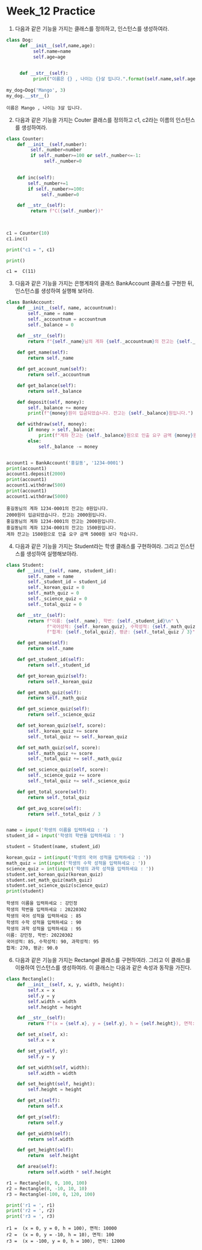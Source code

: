 # Week_12 Practice

1. 다음과 같은 기능을 가지는 클래스를 정의하고, 인스턴스를 생성하여라.   


```python
class Dog:
     def __init__(self,name,age):
          self.name=name
          self.age=age
          

     def __str__(self):
          print("이름은 {} , 나이는 {}살 입니다.".format(self.name,self.age))
          
my_dog=Dog('Mango', 3)
my_dog.__str__()
```

    이름은 Mango , 나이는 3살 입니다.
    

2. 다음과 같은 기능을 가지는 Couter 클래스를 정의하고 c1, c2라는 이름의 인스턴스를 생성하여라.


```python
class Counter:
    def __init__(self,number):
         self._number=number
         if self._number>=100 or self._number<=-1:
              self._number=0
        

    def inc(self): 
        self._number+=1
        if self._number>=100:
             self._number=0

    def __str__(self):
         return f"C({self._number})"
          

    
c1 = Counter(10) 
c1.inc() 

print("c1 = ", c1)

print()
```

    c1 =  C(11)
    
    

3. 다음과 같은 기능을 가지는 은행계좌의 클래스 BankAccount 클래스를 구현한 뒤, 인스턴스를 생성하여 실행해 보아라.


```python
class BankAccount:
    def __init__(self, name, accountnum):
        self._name = name
        self._accountnum = accountnum
        self._balance = 0

    def __str__(self):
        return f"{self._name}님의 계좌 {self._accountnum}의 잔고는 {self._balance}원입니다."
    
    def get_name(self):
        return self._name

    def get_account_num(self):
        return self._accountnum

    def get_balance(self):
        return self._balance

    def deposit(self, money):
        self._balance += money
        print(f"{money}원이 입금되었습니다. 잔고는 {self._balance}원입니다.")

    def withdraw(self, money):
        if money > self._balance:
            print(f"계좌 잔고는 {self._balance}원으로 인출 요구 금액 {money}원 보다 작습니다.")
        else:
            self._balance -= money


account1 = BankAccount('홍길동', '1234-0001')
print(account1)
account1.deposit(2000)
print(account1)
account1.withdraw(500)
print(account1)
account1.withdraw(5000)

```

    홍길동님의 계좌 1234-0001의 잔고는 0원입니다.
    2000원이 입금되었습니다. 잔고는 2000원입니다.
    홍길동님의 계좌 1234-0001의 잔고는 2000원입니다.
    홍길동님의 계좌 1234-0001의 잔고는 1500원입니다.
    계좌 잔고는 1500원으로 인출 요구 금액 5000원 보다 작습니다.
    

4. 다음과 같은 기능을 가지는 Student라는 학생 클래스를 구현하여라. 그리고 인스턴스를 생성하여 실행해보아라.


```python
class Student:
    def __init__(self, name, student_id):
        self._name = name
        self._student_id = student_id
        self._korean_quiz = 0
        self._math_quiz = 0
        self._science_quiz = 0
        self._total_quiz = 0

    def __str__(self):
        return f"이름: {self._name}, 학번: {self._student_id}\n" \
               f"국어성적: {self._korean_quiz}, 수학성적: {self._math_quiz}, 과학성적: {self._science_quiz}\n" \
               f"합계: {self._total_quiz}, 평균: {self._total_quiz / 3}"

    def get_name(self):
        return self._name

    def get_student_id(self):
        return self._student_id

    def get_korean_quiz(self):
        return self._korean_quiz

    def get_math_quiz(self):
        return self._math_quiz

    def get_science_quiz(self):
        return self._science_quiz

    def set_korean_quiz(self, score):
        self._korean_quiz += score
        self._total_quiz += self._korean_quiz

    def set_math_quiz(self, score):
        self._math_quiz += score
        self._total_quiz += self._math_quiz

    def set_science_quiz(self, score):
        self._science_quiz += score
        self._total_quiz += self._science_quiz

    def get_total_score(self):
        return self._total_quiz

    def get_avg_score(self):
        return self._total_quiz / 3


name = input('학생의 이름을 입력하세요 : ')
student_id = input('학생의 학번을 입력하세요 : ')

student = Student(name, student_id)

korean_quiz = int(input('학생의 국어 성적을 입력하세요 : '))
math_quiz = int(input('학생의 수학 성적을 입력하세요 : '))
science_quiz = int(input('학생의 과학 성적을 입력하세요 : '))
student.set_korean_quiz(korean_quiz)
student.set_math_quiz(math_quiz)
student.set_science_quiz(science_quiz)
print(student)

```

    학생의 이름을 입력하세요 : 강민정
    학생의 학번을 입력하세요 : 20220302
    학생의 국어 성적을 입력하세요 : 85
    학생의 수학 성적을 입력하세요 : 90
    학생의 과학 성적을 입력하세요 : 95
    이름: 강민정, 학번: 20220302
    국어성적: 85, 수학성적: 90, 과학성적: 95
    합계: 270, 평균: 90.0
    

6. 다음과 같은 기능을 가지는 Rectangel 클래스를 구현하여라. 그리고 이 클래스를 이용하여 인스턴스를 생성하여라. 이 클래스는 다음과 같은 속성과 동작을 가진다. 


```python
class Rectangle():
    def __init__(self, x, y, width, height):
        self.x = x
        self.y = y
        self.width = width
        self.height = height

    def __str__(self):
        return f"(x = {self.x}, y = {self.y}, h = {self.height}), 면적: {self.width * self.height}"

    def set_x(self, x):
        self.x = x

    def set_y(self, y):
        self.y = y

    def set_width(self, width):
        self.width = width

    def set_height(self, height):
        self.height = height

    def get_x(self):
        return self.x

    def get_y(self):
        return self.y

    def get_width(self):
        return self.width

    def get_height(self):
        return  self.height

    def area(self):
        return self.width * self.height

r1 = Rectangle(0, 0, 100, 100)
r2 = Rectangle(0, -10, 10, 10)
r3 = Rectangle(-100, 0, 120, 100)

print('r1 = ', r1)
print('r2 = ', r2)
print('r3 = ', r3)

```

    r1 =  (x = 0, y = 0, h = 100), 면적: 10000
    r2 =  (x = 0, y = -10, h = 10), 면적: 100
    r3 =  (x = -100, y = 0, h = 100), 면적: 12000
    
